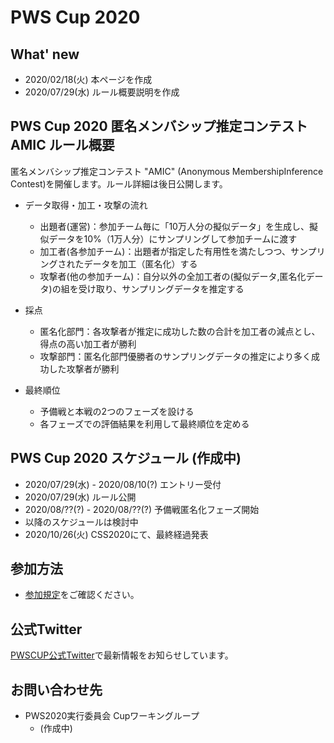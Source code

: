 # PWS Cup 2020

## What' new

- 2020/02/18(火) 本ページを作成
- 2020/07/29(水) ルール概要説明を作成


## PWS Cup 2020 匿名メンバシップ推定コンテスト AMIC ルール概要
匿名メンバシップ推定コンテスト "AMIC" (Anonymous MembershipInference Contest)を開催します。ルール詳細は後日公開します。

- データ取得・加工・攻撃の流れ
  - 出題者(運営)：参加チーム毎に「10万人分の擬似データ」を生成し、擬似データを10%（1万人分）にサンプリングして参加チームに渡す
  - 加工者(各参加チーム)：出題者が指定した有用性を満たしつつ、サンプリングされたデータを加工（匿名化）する
  - 攻撃者(他の参加チーム)：自分以外の全加工者の(擬似データ,匿名化データ)の組を受け取り、サンプリングデータを推定する

- 採点
  - 匿名化部門：各攻撃者が推定に成功した数の合計を加工者の減点とし、得点の高い加工者が勝利
  - 攻撃部門：匿名化部門優勝者のサンプリングデータの推定により多く成功した攻撃者が勝利

- 最終順位
  - 予備戦と本戦の2つのフェーズを設ける
  - 各フェーズでの評価結果を利用して最終順位を定める

## PWS Cup 2020 スケジュール (作成中)

- 2020/07/29(水) - 2020/08/10(?) エントリー受付
- 2020/07/29(水) ルール公開
- 2020/08/??(?) - 2020/08/??(?) 予備戦匿名化フェーズ開始
- 以降のスケジュールは検討中
- 2020/10/26(火) CSS2020にて、最終経過発表

## 参加方法
- [参加規定](../entry.html)をご確認ください。

## 公式Twitter

[PWSCUP公式Twitter](https://twitter.com/pwscup_admin)で最新情報をお知らせしています。



## お問い合わせ先

- PWS2020実行委員会 Cupワーキングループ
  - (作成中)
